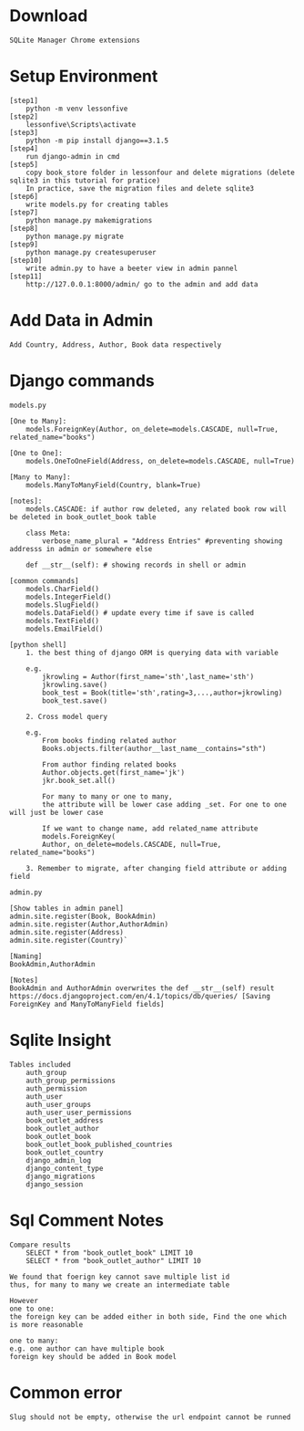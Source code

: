 # Download 
    SQLite Manager Chrome extensions


# Setup Environment

    [step1] 
        python -m venv lessonfive  
    [step2]
        lessonfive\Scripts\activate  
    [step3]
        python -m pip install django==3.1.5  
    [step4]
        run django-admin in cmd  
    [step5]
        copy book_store folder in lessonfour and delete migrations (delete sqlite3 in this tutorial for pratice)
        In practice, save the migration files and delete sqlite3
    [step6]
        write models.py for creating tables 
    [step7] 
        python manage.py makemigrations  
    [step8] 
        python manage.py migrate  
    [step9] 
        python manage.py createsuperuser 
    [step10]
        write admin.py to have a beeter view in admin pannel
    [step11] 
        http://127.0.0.1:8000/admin/ go to the admin and add data
            
# Add Data in Admin            
    Add Country, Address, Author, Book data respectively

# Django commands

    models.py

    [One to Many]:   
        models.ForeignKey(Author, on_delete=models.CASCADE, null=True, related_name="books")  

    [One to One]:  
        models.OneToOneField(Address, on_delete=models.CASCADE, null=True)

    [Many to Many]:  
        models.ManyToManyField(Country, blank=True)

    [notes]:
        models.CASCADE: if author row deleted, any related book row will be deleted in book_outlet_book table

        class Meta:
            verbose_name_plural = "Address Entries" #preventing showing addresss in admin or somewhere else

        def __str__(self): # showing records in shell or admin

    [common commands]
        models.CharField()
        models.IntegerField()
        models.SlugField()
        models.DataField() # update every time if save is called
        models.TextField()
        models.EmailField()

    [python shell]
        1. the best thing of django ORM is querying data with variable

        e.g. 
            jkrowling = Author(first_name='sth',last_name='sth')
            jkrowling.save()
            book_test = Book(title='sth',rating=3,...,author=jkrowling)
            book_test.save()

        2. Cross model query

        e.g. 
            From books finding related author
            Books.objects.filter(author__last_name__contains="sth")

            From author finding related books
            Author.objects.get(first_name='jk')
            jkr.book_set.all()

            For many to many or one to many,
            the attribute will be lower case adding _set. For one to one will just be lower case

            If we want to change name, add related_name attribute
            models.ForeignKey(
            Author, on_delete=models.CASCADE, null=True, related_name="books")

        3. Remember to migrate, after changing field attribute or adding field
    
    admin.py

    [Show tables in admin panel]
    admin.site.register(Book, BookAdmin)
    admin.site.register(Author,AuthorAdmin)
    admin.site.register(Address)
    admin.site.register(Country)`
        
    [Naming]
    BookAdmin,AuthorAdmin

    [Notes]
    BookAdmin and AuthorAdmin overwrites the def __str__(self) result
    https://docs.djangoproject.com/en/4.1/topics/db/queries/ [Saving ForeignKey and ManyToManyField fields]








# Sqlite Insight
    Tables included 
        auth_group
        auth_group_permissions
        auth_permission
        auth_user
        auth_user_groups
        auth_user_user_permissions
        book_outlet_address
        book_outlet_author
        book_outlet_book
        book_outlet_book_published_countries
        book_outlet_country
        django_admin_log
        django_content_type
        django_migrations
        django_session

# Sql Comment Notes
    Compare results
        SELECT * from "book_outlet_book" LIMIT 10
        SELECT * from "book_outlet_author" LIMIT 10

    We found that foerign key cannot save multiple list id
    thus, for many to many we create an intermediate table

    However 
    one to one:
    the foreign key can be added either in both side, Find the one which is more reasonable

    one to many:
    e.g. one author can have multiple book 
    foreign key should be added in Book model

# Common error 
    Slug should not be empty, otherwise the url endpoint cannot be runned




    


